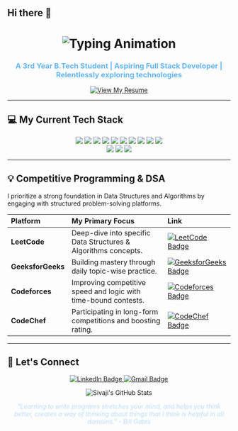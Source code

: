## Hi there 👋

<!--
**SivajiSingiri1619/SivajiSingiri1619** is a ✨ _special_ ✨ repository because its `README.md` (this file) appears on your GitHub profile.

Here are some ideas to get you started:

- 🔭 I’m currently working on ...
- 🌱 I’m currently learning ...
- 👯 I’m looking to collaborate on ...
- 🤔 I’m looking for help with ...
- 💬 Ask me about ...
- 📫 How to reach me: ...
- 😄 Pronouns: ...
- ⚡ Fun fact: ...
-->

<h1 align="center">
  <img src="https://readme-typing-svg.herokuapp.com?font=Fira+Code&size=30&pause=1000&color=9C27B0&center=true&vCenter=true&width=350&lines=I'm+Sivaji+Singiri" alt="Typing Animation" />
</h1>

<h3 align="center" style="color: #64B5F6;">
  A 3rd Year B.Tech Student | Aspiring Full Stack Developer | Relentlessly exploring technologies
</h3>

<p align="center">
  <a href="<YOUR_RESUME_LINK>" target="_blank">
    <img src="https://img.shields.io/badge/View%20My%20Resume-blue?style=for-the-badge&logo=github&logoColor=white" alt="View My Resume" />
  </a>
</p>

---

## 💻 My Current Tech Stack

<p align="center">
  <img src="https://img.shields.io/badge/C-A8B9CC?style=for-the-badge&logo=c&logoColor=black" />
  <img src="https://img.shields.io/badge/C++-00599C?style=for-the-badge&logo=c%2B%2B&logoColor=white" />
  <img src="https://img.shields.io/badge/Python-3776AB?style=for-the-badge&logo=python&logoColor=white" />
  <img src="https://img.shields.io/badge/HTML5-E34F26?style=for-the-badge&logo=html5&logoColor=white" />
  <img src="https://img.shields.io/badge/CSS3-1572B6?style=for-the-badge&logo=css3&logoColor=white" />
  <img src="https://img.shields.io/badge/JavaScript-F7DF1E?style=for-the-badge&logo=javascript&logoColor=black" />
  <img src="https://img.shields.io/badge/Node.js-339933?style=for-the-badge&logo=node.js&logoColor=white" />
  <img src="https://img.shields.io/badge/React-61DAFB?style=for-the-badge&logo=react&logoColor=black" />
  <img src="https://img.shields.io/badge/MongoDB-47A248?style=for-the-badge&logo=mongodb&logoColor=white" />
  <img src="https://img.shields.io/badge/Express.js-000000?style=for-the-badge&logo=express&logoColor=white" />
  <br>
  <img src="https://img.shields.io/badge/Git-F05032?style=for-the-badge&logo=git&logoColor=white" />
  <img src="https://img.shields.io/badge/GitHub-100000?style=for-the-badge&logo=github&logoColor=white" />
  <img src="https://img.shields.io/badge/VS%20Code-007ACC?style=for-the-badge&logo=visual%20studio%20code&logoColor=white" />
</p>

---

## 💡 Competitive Programming & DSA

I prioritize a strong foundation in Data Structures and Algorithms by engaging with structured problem-solving platforms.

| Platform | My Primary Focus | Link |
| :--- | :--- | :--- |
| **LeetCode** | Deep-dive into specific Data Structures & Algorithms concepts. | <a href="https://leetcode.com/u/sivaji_singiri/" target="_blank"><img src="https://img.shields.io/badge/LeetCode-FFA116?style=for-the-badge&logo=leetcode&logoColor=black" alt="LeetCode Badge"/></a> |
| **GeeksforGeeks** | Building mastery through daily topic-wise practice. | <a href="https://www.geeksforgeeks.org/user/singiri5xpa/" target="_blank"><img src="https://img.shields.io/badge/GeeksforGeeks-2E8B57?style=for-the-badge&logo=geeksforgeeks&logoColor=white" alt="GeeksforGeeks Badge"/></a> |
| **Codeforces** | Improving competitive speed and logic with time-bound contests. | <a href="https://codeforces.com/profile/sivaji_singiri" target="_blank"><img src="https://img.shields.io/badge/Codeforces-4C7582?style=for-the-badge&logo=Codeforces&logoColor=white" alt="Codeforces Badge"/></a> |
| **CodeChef** | Participating in long-form competitions and boosting rating. | <a href="https://www.codechef.com/users/singirisivaji" target="_blank"><img src="https://img.shields.io/badge/CodeChef-5B4638?style=for-the-badge&logo=CodeChef&logoColor=white" alt="CodeChef Badge"/></a> |

---

## 🔗 Let's Connect

<p align="center">
  <a href="https://www.linkedin.com/in/sivaji-singiri-252926290/" target="_blank">
    <img src="https://img.shields.io/badge/LinkedIn-0077B5?style=for-the-badge&logo=linkedin&logoColor=white" alt="LinkedIn Badge"/>
  </a>
  <a href="mailto:singirisivaji@gmail.com">
    <img src="https://img.shields.io/badge/Gmail-D14836?style=for-the-badge&logo=gmail&logoColor=white" alt="Gmail Badge"/>
  </a>
</p>

<p align="center">
  <img src="https://github-readme-stats.vercel.app/api?username=SivajiSingiri1619&show_icons=true&theme=dark&hide_border=true&count_private=true" alt="Sivaji's GitHub Stats" />
</p>

<p align="center" style="font-style: italic; color: #BBDEFB;">
  "Learning to write programs stretches your mind, and helps you think better, creates a way of thinking about things that I think is helpful in all domains." - Bill Gates
</p>
